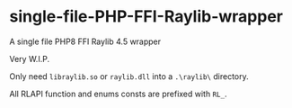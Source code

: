 # single-file-PHP-FFI-Raylib-wrapper
A single file PHP8 FFI Raylib 4.5 wrapper

Very W.I.P.

Only need `libraylib.so` or `raylib.dll` into a `.\raylib\` directory.

All RLAPI function and enums consts are prefixed with `RL_`.
